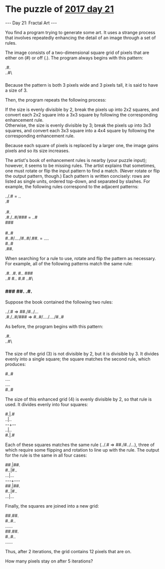 # The puzzle of [2017 day 21](https://adventofcode.com/2017/day/21)

--- Day 21: Fractal Art ---

You find a program trying to generate some art. It uses a strange process that involves repeatedly enhancing the detail of an image through a set of rules.

The image consists of a two-dimensional square grid of pixels that are either on (#) or off (.). The program always begins with this pattern:

.#.\
..#\
###

Because the pattern is both 3 pixels wide and 3 pixels tall, it is said to have a size of 3.

Then, the program repeats the following process:

If the size is evenly divisible by 2, break the pixels up into 2x2 squares, and convert each 2x2 square into a 3x3 square by following the corresponding enhancement rule.\
Otherwise, the size is evenly divisible by 3; break the pixels up into 3x3 squares, and convert each 3x3 square into a 4x4 square by following the corresponding enhancement rule.

Because each square of pixels is replaced by a larger one, the image gains pixels and so its size increases.

The artist's book of enhancement rules is nearby (your puzzle input); however, it seems to be missing rules.  The artist explains that sometimes, one must rotate or flip the input pattern to find a match. (Never rotate or flip the output pattern, though.) Each pattern is written concisely: rows are listed as single units, ordered top-down, and separated by slashes. For example, the following rules correspond to the adjacent patterns:

../.#  =  ..\
          .#\
\
                .#.\
.#./..#/###  =  ..#\
                ###\
\
                        #..#\
#..#/..../#..#/.##.  =  ....\
                        #..#\
                        .##.

When searching for a rule to use, rotate and flip the pattern as necessary.  For example, all of the following patterns match the same rule:

.#.   .#.   #..   ###\
..#   #..   #.#   ..#\
###   ###   ##.   .#.

Suppose the book contained the following two rules:

../.# => ##./#../...\
.#./..#/### => #..#/..../..../#..#

As before, the program begins with this pattern:

.#.\
..#\
###

The size of the grid (3) is not divisible by 2, but it is divisible by 3. It divides evenly into a single square; the square matches the second rule, which produces:

#..#\
....\
....\
#..#

The size of this enhanced grid (4) is evenly divisible by 2, so that rule is used. It divides evenly into four squares:

#.|.#\
..|..\
--+--\
..|..\
#.|.#

Each of these squares matches the same rule (../.# => ##./#../...), three of which require some flipping and rotation to line up with the rule. The output for the rule is the same in all four cases:

##.|##.\
#..|#..\
...|...\
---+---\
##.|##.\
#..|#..\
...|...

Finally, the squares are joined into a new grid:

##.##.\
#..#..\
......\
##.##.\
#..#..\
......

Thus, after 2 iterations, the grid contains 12 pixels that are on.

How many pixels stay on after 5 iterations?